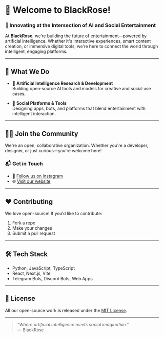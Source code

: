 # 👋 Welcome to BlackRose!

### 🤖 Innovating at the Intersection of **AI** and **Social Entertainment**

At **BlackRose**, we're building the future of entertainment—powered by artificial intelligence. Whether it's interactive experiences, smart content creation, or immersive digital tools, we're here to connect the world through intelligent, engaging platforms.

---

## 🚀 What We Do

- 🧠 **Artificial Intelligence Research & Development**  
  Building open-source AI tools and models for creative and social use cases.

- 📱 **Social Platforms & Tools**  
  Designing apps, bots, and platforms that blend entertainment with intelligent interaction.

---

## 🧑‍💻 Join the Community

We're an open, collaborative organization. Whether you're a developer, designer, or just curious—you're welcome here!

### 📬 Get in Touch

- 💜 [Follow us on Instagram](#)
- 🌐 [Visit our website](#)

---

## ❤️ Contributing

We love open-source! If you'd like to contribute:
1. Fork a repo
2. Make your changes
3. Submit a pull request

---

## 🛠 Tech Stack

- Python, JavaScript, TypeScript   
- React, Next.js, Vite  
- Telegram Bots, Discord Bots, Web Apps  

---

## 📄 License

All our open-source work is released under the [MIT License](https://github.com/TeamBlackRose/.github/blob/d290a51ba2fcf47c0dd2c9568438f602ea0e86ee/LICENSE).

---

> _"Where artificial intelligence meets social imagination."_  
> — BlackRose
